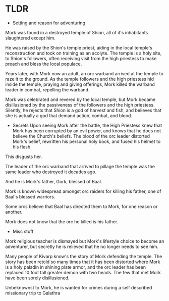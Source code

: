 # TLDR
- Setting and reason for adventuring

Mork was found in a destroyed temple of Shion, all of it's inhabitants slaughtered except him.

He was raised by the Shion's temple priest, aiding in the local temple's reconstruction and took on training as an acolyte. The temple is a holy site, to Shion's followers, often receiving visit from the high priestess to make preach and bless the local populace.

Years later, with Mork now an adult, an orc warband arrived at the temple to raze it to the ground. As the temple followers and the high priestess hid inside the temple, praying and giving offerings, Mork killed the warband leader in combat, repelling the warband.

Mork was celebrated and revered by the local temple, but Mork became disillusioned by the passiveness of the followers and the high priestess. Silently, he rejects that Shion is a god of harvest and fish, and believes that she is actually a god that demand action, combat, and blood. 

- Secrets
Upon seeing Mork after the battle, the High Priestess knew that Mork has been corrupted by an evil power, and knows that he does not believe the Church's beliefs. The blood of the orc leader distorted Mork's belief, rewritten his personal holy book, and fused his helmet to his flesh.

This disgusts her.

The leader of the orc warband that arrived to pillage the temple was the same leader who destroyed it decades ago.

And he is Mork's father, Gork, blessed of Baal.

Mork is known widespread amongst orc raiders for killing his father, one of Baal's blessed warriors. 

Some orcs believe that Baal has directed them to Mork, for one reason or another.

Mork does not know that the orc he killed is his father.

- Misc stuff

Mork religious teacher is dismayed but Mork's lifestyle choice to become an adventurer, but secretly he is relieved that he no longer needs to see him.

Many people of Kivarp know's the story of Mork defending the temple. The story has been retold so many times that it has been distorted where Mork is a holy paladin in shining plate armor, and the orc leader has been replaced 10 foot tall greater demon with two heads.
The few that met Mork have been sorely disillusioned.

Unbeknownst to Mork, he is wanted for crimes during a self described missionary trip to Galathra
